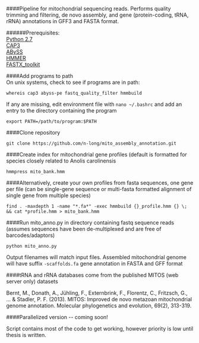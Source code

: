 ####Pipeline for mitochondrial sequencing reads. Performs quality trimming and filtering, de novo assembly, and gene (protein-coding, tRNA, rRNA) annotations in GFF3 and FASTA format.

######Prerequisites:  
[Python 2.7](https://www.python.org/download/releases/2.7/)  
[CAP3](http://seq.cs.iastate.edu/cap3.html)  
[ABySS](http://www.bcgsc.ca/platform/bioinfo/software/abyss)   
[HMMER](http://hmmer.org/)  
[FASTX_toolkit](http://hannonlab.cshl.edu/fastx_toolkit/)  
 

####Add programs to path  
On unix systems, check to see if programs are in path:  

`whereis cap3 abyss-pe fastq_quality_filter hmmbuild`

If any are missing, edit environment file with `nano ~/.bashrc` and add an entry to the directory containing the program  

`export PATH=/path/to/program:$PATH`  

####Clone repository

`git clone https://github.com/n-long/mito_assembly_annotation.git`

####Create index for mitochondrial gene profiles (default is formatted for species closely related to Anolis carolinensis

`hmmpress mito_bank.hmm`

####Alternatively, create your own profiles from fasta sequences, one gene per file (can be single-gene sequence or multi-fasta formatted alignment of single gene from multiple species)

`find . -maxdepth 1 -name "*.fa*" -exec hmmbuild {}_profile.hmm {} \; && cat *profile.hmm > mito_bank.hmm`

####Run mito_anno.py in directory containing fastq sequence reads (assumes sequences have been de-multiplexed and are free of barcodes/adaptors)

`python mito_anno.py`

Output filenames will match input files. Assembled mitochondrial genome will have suffix `-scaffolds.fa` gene annotation in FASTA and GFF format


####tRNA and rRNA databases come from the published MITOS (web server only) datasets

Bernt, M., Donath, A., Jühling, F., Externbrink, F., Florentz, C., Fritzsch, G., ... & Stadler, P. F. (2013). MITOS: Improved de novo metazoan mitochondrial genome annotation. Molecular phylogenetics and evolution, 69(2), 313-319.

####Parallelized version -- coming soon!

Script contains most of the code to get working, however priority is low until thesis is written.

